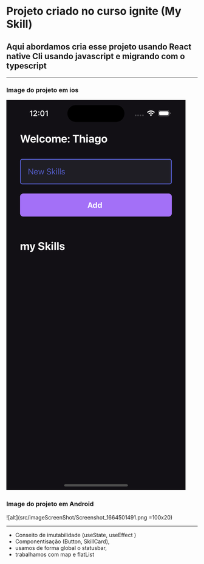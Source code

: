 # Projeto criado no curso ignite (My Skill)

## Aqui abordamos cria esse projeto usando React native Cli usando javascript e migrando com o typescript 


----------
### Image do projeto em ios 

![alt](src/imageScreenShot/Simulator%20Screen%20Shot%20-%20iPhone%2014%20Pro%20-%202022-09-29%20at%2012.02.01.png)

### Image do projeto em Android  

![alt](src/imageScreenShot/Screenshot_1664501491.png =100x20)

------------------

- Conseito de imutabilidade (useState, useEffect )
- Componentisação (Button, SkillCard),
- usamos de forma global o statusbar,
- trabalhamos com map e flatList


